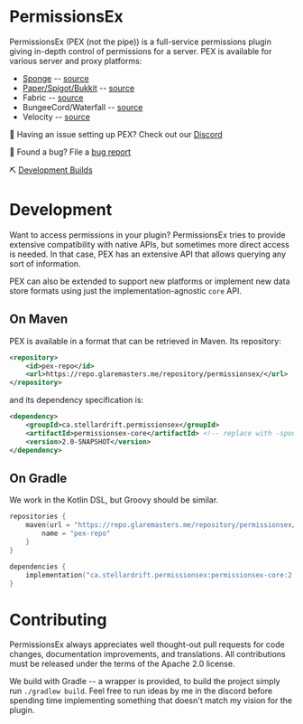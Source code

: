 # PermissionsEx

PermissionsEx (PEX (not the pipe)) is a full-service permissions plugin giving in-depth control of permissions for a server. PEX is available for various server and proxy platforms:

- [Sponge](https://ore.spongepowered.org/zml/PermissionsEx) -- [source](permissionsex-sponge)
- [Paper/Spigot/Bukkit](https://dev.bukkit.org/projects/permissionsex) -- [source](permissionsex-bukkit)
- Fabric -- [source](permissionsex-fabric)
- BungeeCord/Waterfall -- [source](permissionsex-bungee)
- Velocity -- [source](permissionsex-velocity)


💬 Having an issue setting up PEX? Check out our [Discord](https://discord.gg/PHpuzZS)

🐞 Found a bug? File a [bug report](https://github.com/PEXPlugins/PermissionsEx/issues)

⛏ [Development Builds](https://ci.ender.zone/job/PermissionsEx/lastSuccessfulBuild/)


# Development

Want to access permissions in your plugin? PermissionsEx tries to provide extensive compatibility with native APIs, but sometimes more direct access is needed. In that case, PEX has an extensive API that allows querying any sort of information.

PEX can also be extended to support new platforms or implement new data store formats using just the implementation-agnostic `core` API.

## On Maven
PEX is available in a format that can be retrieved in Maven. Its repository:
```xml
<repository>
    <id>pex-repo</id>
    <url>https://repo.glaremasters.me/repository/permissionsex/</url>
</repository>
```

and its dependency specification is:

```xml
<dependency>
    <groupId>ca.stellardrift.permissionsex</groupId>
    <artifactId>permissionsex-core</artifactId> <!-- replace with -sponge or -bukkit depending on which platform you're using -->
    <version>2.0-SNAPSHOT</version>
</dependency>
```

## On Gradle
We work in the Kotlin DSL, but Groovy should be similar.

```kotlin
repositories {
    maven(url = "https://repo.glaremasters.me/repository/permissionsex/") {
        name = "pex-repo"
    }
}

dependencies {
    implementation("ca.stellardrift.permissionsex:permissionsex-core:2.0-SNAPSHOT")
}
```

# Contributing

PermissionsEx always appreciates well thought-out pull requests for code changes, documentation improvements, and translations. All contributions must be released under the terms of the Apache 2.0 license.

We build with Gradle -- a wrapper is provided, to build the project simply run `./gradlew build`. Feel free to run ideas by me in the discord before spending time implementing something that doesn't match my vision for the plugin.




